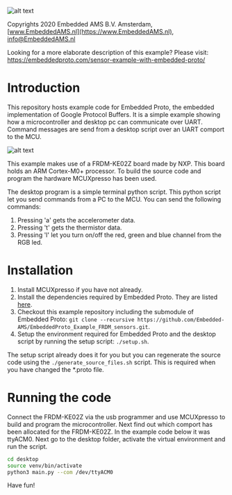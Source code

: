 
![alt text](https://embeddedproto.com/wp-content/uploads/2020/03/Embedded-Proto-e1583834233386.png "Embedded Proto Logo")


Copyrights 2020 Embedded AMS B.V. Amsterdam, [www.EmbeddedAMS.nl](https://www.EmbeddedAMS.nl), [info@EmbeddedAMS.nl](mailto:info@EmbeddedAMS.nl)


Looking for a more elaborate description of this example? Please visit: https://embeddedproto.com/sensor-example-with-embedded-proto/


# Introduction

This repository hosts example code for Embedded Proto, the embedded implementation of Google Protocol Buffers. It is a simple example showing how a microcontroller and desktop pc can communicate over UART. Command messages are send from a desktop script over an UART comport to the MCU. 

![alt text](https://embeddedproto.com/wp-content/uploads/2020/05/PC_to_MCU_over_UART.png "PC to MCU over UART")

This example makes use of a FRDM-KE02Z board made by NXP. This board holds an ARM Cortex-M0+ processor. To build the source code and program the hardware MCUXpresso has been used. 

The desktop program is a simple terminal python script. This python script let you send commands from a PC to the MCU. 
You can send the following commands:
1. Pressing 'a' gets the accelerometer data.
2. Pressing 't' gets the thermistor data.
3. Pressing 'l' let you turn on/off the red, green and blue channel from the RGB led.


# Installation

1. Install MCUXpresso if you have not already.
2. Install the dependencies required by Embedded Proto. They are listed [here](https://github.com/Embedded-AMS/EmbeddedProto).
3. Checkout this example repository including the submodule of Embedded Proto: `git clone --recursive https://github.com/Embedded-AMS/EmbeddedProto_Example_FRDM_sensors.git`.
4. Setup the environment required for Embedded Proto and the desktop script by running the setup script: `./setup.sh`.

The setup script already does it for you but you can regenerate the source code using the `./generate_source_files.sh` script. This is required when you have changed the \*.proto file.


# Running the code

Connect the FRDM-KE02Z via the usb programmer and use MCUXpresso to build and program the microcontroller. Next find out which comport has been allocated for the FRDM-KE02Z. In the example code below it was ttyACM0. Next go to the desktop folder, activate the virtual environment and run the script. 

```bash
cd desktop
source venv/bin/activate
python3 main.py --com /dev/ttyACM0
```

Have fun!
